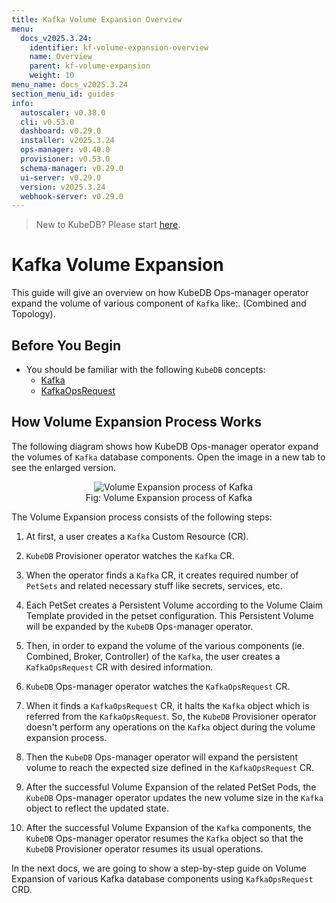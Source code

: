 ```yaml
---
title: Kafka Volume Expansion Overview
menu:
  docs_v2025.3.24:
    identifier: kf-volume-expansion-overview
    name: Overview
    parent: kf-volume-expansion
    weight: 10
menu_name: docs_v2025.3.24
section_menu_id: guides
info:
  autoscaler: v0.38.0
  cli: v0.53.0
  dashboard: v0.29.0
  installer: v2025.3.24
  ops-manager: v0.40.0
  provisioner: v0.53.0
  schema-manager: v0.29.0
  ui-server: v0.29.0
  version: v2025.3.24
  webhook-server: v0.29.0
---
```


> New to KubeDB? Please start [here](/docs/v2025.3.24/README).

# Kafka Volume Expansion

This guide will give an overview on how KubeDB Ops-manager operator expand the volume of various component of `Kafka` like:. (Combined and Topology).

## Before You Begin

- You should be familiar with the following `KubeDB` concepts:
    - [Kafka](/docs/v2025.3.24/guides/kafka/concepts/kafka)
    - [KafkaOpsRequest](/docs/v2025.3.24/guides/kafka/concepts/kafkaopsrequest)

## How Volume Expansion Process Works

The following diagram shows how KubeDB Ops-manager operator expand the volumes of `Kafka` database components. Open the image in a new tab to see the enlarged version.

<figure align="center">
  <img alt="Volume Expansion process of Kafka" src="/docs/v2025.3.24/images/day-2-operation/kafka/kf-volume-expansion.svg">
<figcaption align="center">Fig: Volume Expansion process of Kafka</figcaption>
</figure>

The Volume Expansion process consists of the following steps:

1. At first, a user creates a `Kafka` Custom Resource (CR).

2. `KubeDB` Provisioner  operator watches the `Kafka` CR.

3. When the operator finds a `Kafka` CR, it creates required number of `PetSets` and related necessary stuff like secrets, services, etc.

4. Each PetSet creates a Persistent Volume according to the Volume Claim Template provided in the petset configuration. This Persistent Volume will be expanded by the `KubeDB` Ops-manager operator.

5. Then, in order to expand the volume of the various components (ie. Combined, Broker, Controller) of the `Kafka`, the user creates a `KafkaOpsRequest` CR with desired information.

6. `KubeDB` Ops-manager operator watches the `KafkaOpsRequest` CR.

7. When it finds a `KafkaOpsRequest` CR, it halts the `Kafka` object which is referred from the `KafkaOpsRequest`. So, the `KubeDB` Provisioner  operator doesn't perform any operations on the `Kafka` object during the volume expansion process.

8. Then the `KubeDB` Ops-manager operator will expand the persistent volume to reach the expected size defined in the `KafkaOpsRequest` CR.

9. After the successful Volume Expansion of the related PetSet Pods, the `KubeDB` Ops-manager operator updates the new volume size in the `Kafka` object to reflect the updated state.

10. After the successful Volume Expansion of the `Kafka` components, the `KubeDB` Ops-manager operator resumes the `Kafka` object so that the `KubeDB` Provisioner  operator resumes its usual operations.

In the next docs, we are going to show a step-by-step guide on Volume Expansion of various Kafka database components using `KafkaOpsRequest` CRD.
